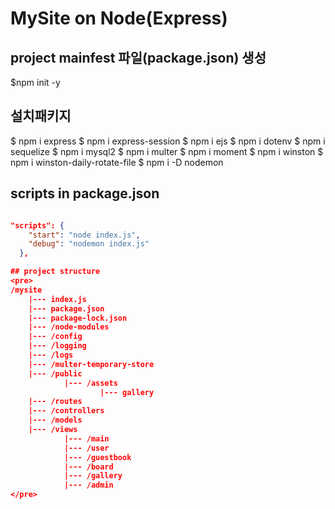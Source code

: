 # MySite on Node(Express)

## project mainfest 파일(package.json) 생성
$npm init -y

## 설치패키지
$ npm i express
$ npm i express-session
$ npm i ejs
$ npm i dotenv
$ npm i sequelize 
$ npm i mysql2
$ npm i multer
$ npm i moment
$ npm i winston
$ npm i winston-daily-rotate-file
$ npm i -D nodemon

## scripts in package.json
```JSON

"scripts": {
    "start": "node index.js",
    "debug": "nodemon index.js"
  },

## project structure
<pre>
/mysite
    |--- index.js
    |--- package.json
    |--- package-lock.json
    |--- /node-modules
    |--- /config
    |--- /logging
    |--- /logs
    |--- /multer-temporary-store
    |--- /public
            |--- /assets
                    |--- gallery
    |--- /routes
    |--- /controllers
    |--- /models
    |--- /views
            |--- /main
            |--- /user
            |--- /guestbook
            |--- /board
            |--- /gallery
            |--- /admin
</pre>